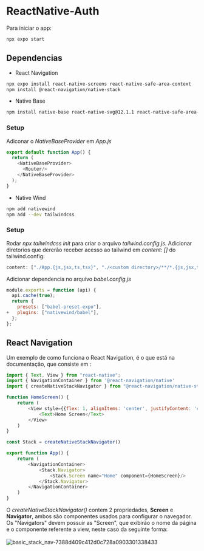# ReactNative-Auth

Para iniciar o app:
```bash
npx expo start
```
## Dependencias

- React Navigation
```bash
npx expo install react-native-screens react-native-safe-area-context
npm install @react-navigation/native-stack
```

- Native Base
```bash
npm install native-base react-native-svg@12.1.1 react-native-safe-area-context@3.3.2
```
### Setup
Adiconar o *NativeBaseProvider* em *App.js*
```JavaScript
export default function App() {
  return (
    <NativeBaseProvider>
      <Router/>
    </NativeBaseProvider>
  );
}
```
- Native Wind
```bash
npm add nativewind
npm add --dev tailwindcss
```
### Setup
Rodar *npx tailwindcss init* para criar o arquivo *tailwind.config.js*.
Adicionar diretorios que dererão receber acesso ao tailwind em *content: []* do tailwind.config:
```JavaScript
content: ["./App.{js,jsx,ts,tsx}", "./<custom directory>/**/*.{js,jsx,ts,tsx}"],
``` 

Adicionar dependencia no arquivo *babel.config.js*
```JavaScript
module.exports = function (api) {
  api.cache(true);
  return {
    presets: ["babel-preset-expo"],
+   plugins: ["nativewind/babel"],
  };
};
```

## React Navigation
Um exemplo de como funciona o React Navigation, é o que está na documentação, que consiste em :
```JavaScript
import { Text, View } from "react-native";
import { NavigationContainer } from '@react-navigation/native'
import { createNativeStackNavigator } from "@react-navigation/native-stack";

function HomeScreen() {
    return (
        <View style={{flex: 1, alignItems: 'center', justifyContent: 'center'}}>
            <Text>Home Screen</Text>
        </View>
    )
}

const Stack = createNativeStackNavigator()

export function App() {
    return (
        <NavigationContainer>
            <Stack.Navigator>
                <Stack.Screen name="Home" component={HomeScreen}/>
            </Stack.Navigator>
        </NavigationContainer>
    )
}
```

O *createNativeStackNavigator()* contem 2 propriedades, **Screen** e **Navigator**, ambos são componentes usados para configurar o navegador. Os "Navigators" devem possuir as "Screen", que exibirão o nome da página e o componente referente a view, neste caso da seguinte forma:
<br/>
<br/>
![basic_stack_nav-7388d409c412d0c728a0903301338433](https://user-images.githubusercontent.com/90003046/233174819-459c6943-0cce-47e7-9f60-0565736695d3.png)
